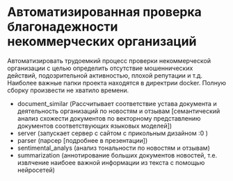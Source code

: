 # Автоматизированная проверка благонадежности некоммерческих организаций

Автоматизировать трудоемкий процесс проверки некоммерческой организации с целью определить отсутствие мошеннических \
действий, подозрительной активностью, плохой репутации и т.д.
 Наиболее важные папки проекта находятся в директрии docker. Полную сборку произвести не хватило времени.
- document_similar (Рассчитывает соответствие устава документа и деятельность организаций по 
новостям и отзывам [семантический анализ схожести документов по векторному 
представлению документов соответствующих языковых моделей])
- server (запускает сервер с сайтом с прикольным дизайном :0 )
- parser (парсер [подробнее в презентации])
- sentimental_analys (анализ тональности по новостям и отзывам)
- summarization (аннотирование больших документов новостей, т.е. извлчение наибоее важной информации из 
текста с помощью нейросетей)